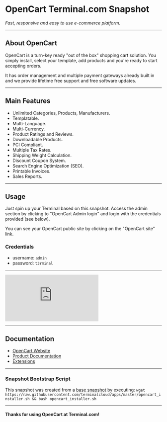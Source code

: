 # **OpenCart** Terminal.com Snapshot

*Fast, responsive and easy to use e-commerce platform.*

---

## About OpenCart

OpenCart is a turn-key ready "out of the box" shopping cart solution. You simply install, select your template, add products and you're ready to start accepting orders.

It has order management and multiple payment gateways already built in and we provide lifetime free support and free software updates.

---

## Main Features

- Unlimited Categories, Products, Manufacturers.
- Templatable.
- Multi-Language.
- Multi-Currency.
- Product Ratings and Reviews.
- Downloadable Products.
- PCI Compliant.
- Multiple Tax Rates.
- Shipping Weight Calculation.
- Discount Coupon System.
- Search Engine Optimization (SEO).
- Printable Invoices.
- Sales Reports.

---

## Usage

Just spin up your Terminal based on this snapshot. Access the admin section by clicking to "OpenCart Admin login" and login with the credentials provided (see below).

You can see your OpenCart public site by clicking on the "OpenCart site" link.

### Credentials

- username: `admin`
- password: `t3rminal`

---

![1](http://forum.opencart.com/download/file.php?id=2685)

---

## Documentation

- [OpenCart Website](http://www.opencart.com/)
- [Product Documentation](http://docs.opencart.com/)
- [Extensions](http://www.opencart.com/index.php?route=extension/extension)

---

### Snapshot Bootstrap Script

This snapshot was created from a [base snapshot](https://www.terminal.com/tiny/FzpHiTXG1K) by executing:
`wget https://raw.githubusercontent.com/terminalcloud/apps/master/opencart_installer.sh && bash opencart_installer.sh`

---

#### Thanks for using OpenCart at Terminal.com!
